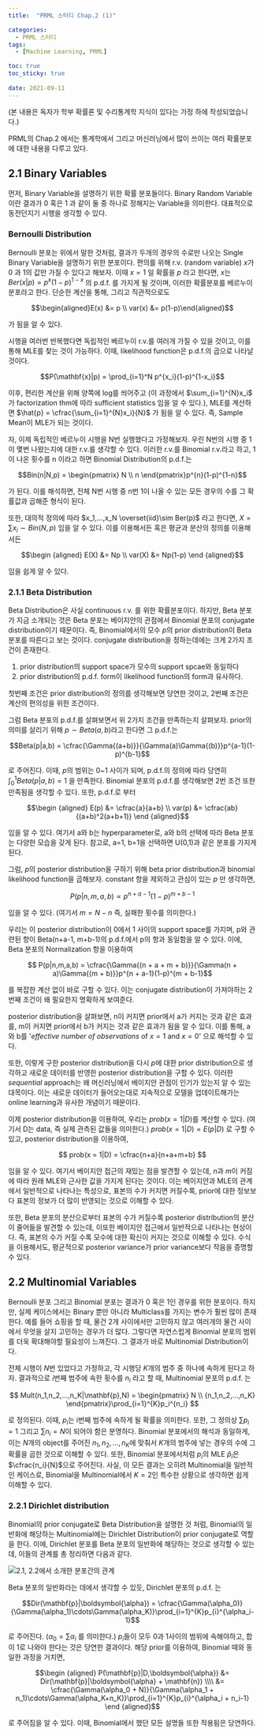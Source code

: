 ```yaml
---
title:  "PRML 스터디 Chap.2 (1)"

categories:
  - PRML 스터디
tags:
  - [Machine Learning, PRML]

toc: true
toc_sticky: true
 
date: 2021-09-11
---
```


(본 내용은 독자가 학부 확률론 및 수리통계학 지식이 있다는 가정 하에 작성되었습니다.)

PRML의 Chap.2 에서는 통계학에서 그리고 머신러닝에서 많이 쓰이는 여러 확률분포에 대한 내용을 다루고 있다.

## 2.1 Binary Variables

먼저, Binary Variable을 설명하기 위한 확률 분포들이다. Binary Random Variable이란 결과가 0 혹은 1 과 같이 둘 중 하나로 정해지는 Variable을 의미한다. 대표적으로 동전던지기 시행을 생각할 수 있다.

### Bernoulli Distribution

Bernoulli 분포는 위에서 말한 것처럼, 결과가 두개의 경우의 수로만 나오는 Single Binary Variable을 설명하기 위한 분포이다. 편의를 위해 r.v. (random variable) $x$가 0 과 1의 값만 가질 수 있다고 해보자. 이때 $x = 1$ 일 확률을 $p$ 라고 한다면, $x$는 $Ber(x|p) = p^x(1-p)^{1-x}$ 의 p.d.f. 를 가지게 될 것이며, 이러한 확률분포를 베르누이 분포라고 한다. 단순한 계산을 통해, 그리고 직관적으로도

$$\begin{aligned}E(x) &= p \\ var(x) &= p(1-p)\end{aligned}$$

가 됨을 알 수 있다.

시행을 여러번 반복했다면 독립적인 베르누이 r.v.를 여러개 가질 수 있을 것이고, 이를 통해 MLE를 찾는 것이 가능하다. 이때, likelihood function은 p.d.f.의 곱으로 나타날 것이다.

$$P(\mathbf{x}|p) = \prod_{i=1}^N p^{x_i}(1-p)^{1-x_i}$$

이후, 편리한 계산을 위해 양쪽에 log를 씌어주고 (이 과정에서 $\sum_{i=1}^{N}x_i$ 가 factorization thm에 따라 sufficient statistics 임을 알 수 있다.), MLE를 계산하면 $\hat{p} = \cfrac{\sum_{i=1}^{N}x_i}{N}$ 가 됨을 알 수 있다. 즉, Sample Mean이 MLE가 되는 것이다.

자, 이제 독립적인 베르누이 시행을 N번 실행했다고 가정해보자. 우린 N번의 시행 중 1이 몇번 나왔는지에 대한 r.v.를 생각할 수 있다. 이러한 r.v.를 Binomial r.v.라고 하고, 1이 나온 횟수를 n 이라고 하면 Binomial Distribution의 p.d.f.는

$$Bin(n|N,p) = \begin{pmatrix} N \\ n \end{pmatrix}p^{n}(1-p)^{1-n}$$

가 된다. 이를 해석하면, 전체 N번 시행 중 n번 1이 나올 수 있는 모든 경우의 수를 그 확률값과 곱해준 형식이 된다.

또한, 대의적 정의에 따라 $x_1,...,x_N \overset{iid}\sim Ber(p)$ 라고 한다면, $X = \sum{x_i} \sim Bin(N,p)$ 임을 알 수 있다. 이를 이용해서든 혹은 평균과 분산의 정의를 이용해서든

$$\begin {aligned} E(X) &= Np \\ var(X) &= Np(1-p) \end {aligned}$$

임을 쉽게 알 수 있다.

### 2.1.1 Beta Distribution

Beta Distribution은 사실 continuous r.v. 를 위한 확률분포이다. 하지만, Beta 분포가 지금 소개되는 것은 Beta 분포는 베이지안의 관점에서 Binomial 분포의 conjugate distribution이기 때문이다. 즉, Binomial에서의 모수 $p$의 prior distribution이 Beta 분포를 따른다고 보는 것이다. conjugate distribution을 정하는데에는 크게 2가지 조건이 존재한다.

1.  prior distribution의 support space가 모수의 support spcae와 동일하다
2.  prior distribution의 p.d.f. form이 likelihood function의 form과 유사하다.

첫번째 조건은 prior distribution의 정의를 생각해보면 당연한 것이고, 2번째 조건은 계산의 편의성을 위한 조건이다.

그럼 Beta 분포의 p.d.f.를 살펴보면서 위 2가지 조건을 만족하는지 살펴보자. prior의 의미를 살리기 위해 $p \sim Beta(a,b)$라고 한다면 그 p.d.f.는

$$Beta(p|a,b) = \cfrac{\Gamma{(a+b)}}{\Gamma(a)\Gamma{(b)}}p^{a-1}(1-p)^{b-1}$$

로 주어진다. 이때, $p$의 범위는 0\~1 사이가 되며, p.d.f.의 정의에 따라 당연히 $\int_{0}^{1}Beta(p|a,b) = 1$ 을 만족한다. Binomial 분포의 p.d.f.를 생각해보면 2번 조건 또한 만족됨을 생각할 수 있다. 또한, p.d.f.로 부터

$$\begin {aligned} E(p) &= \cfrac{a}{a+b} \\ var(p) &= \cfrac{ab}{(a+b)^2(a+b+1)} \end {aligned}$$

임을 알 수 있다. 여기서 a와 b는 hyperparameter로, a와 b의 선택에 따라 Beta 분포는 다양한 모습을 갖게 된다. 참고로, a=1, b=1을 선택하면 U(0,1)과 같은 분포를 가지게 된다.

그럼, $p$의 posterior distribution을 구하기 위해 beta prior distribution과 binomial likelihood function을 곱해보자. constant 항을 제외하고 관심이 있는 $p$ 만 생각하면,

$$
P(p|n,m,a,b) \propto p^{n+a-1}(1-p)^{m+b-1}
$$

임을 알 수 있다. (여기서 $m = N-n$ 즉, 실패한 횟수를 의미한다.)

우리는 이 posterior distribution이 0에서 1 사이의 support space를 가지며, p와 관련된 항이 Beta(n+a-1, m+b-1)의 p.d.f.에서 p의 항과 동일함을 알 수 있다. 이에, Beta 분포의 Normalization 항을 이용하여

$$ P(p|n,m,a,b) = \cfrac{\Gamma{(n + a + m + b)}}{\Gamma(n + a)\Gamma{(m + b)}}p^{n + a-1}(1-p)^{m + b-1}$$

를 복잡한 계산 없이 바로 구할 수 있다. 이는 conjugate distribution이 가져야하는 2번째 조건이 왜 필요한지 명확하게 보여준다.

posterior distribution을 살펴보면, n이 커지면 prior에서 a가 커지는 것과 같은 효과를, m이 커지면 prior에서 b가 커지는 것과 같은 효과가 됨을 알 수 있다. 이를 통해, a 와 b를 '*effective number of observations* of $x = 1$ and $x = 0$' 으로 해석할 수 있다.

또한, 이렇게 구한 posterior distribution을 다시 $p$에 대한 prior distribution으로 생각하고 새로운 데이터를 반영한 posterior distribution을 구할 수 있다. 이러한 *sequential* approach는 왜 머신러닝에서 베이지안 관점이 인기가 있는지 알 수 있는 대목이다. 이는 새로운 데이터가 들어오는대로 지속적으로 모델을 업데이트해가는 online learning과 유사한 개념이기 때문이다.

이제 posterior distribution을 이용하여, 우리는 $prob(x=1|D)$를 계산할 수 있다. (여기서 D는 data, 즉 실제 관측된 값들을 의미한다.) $prob(x=1|D) = E(p|D)$ 로 구할 수 있고, posterior distribution을 이용하여,

$$
prob(x = 1|D) = \cfrac{n+a}{n+a+m+b}
$$

임을 알 수 있다. 여기서 베이지안 접근의 재밌는 점을 발견할 수 있는데, $n$과 $m$이 커짐에 따라 원래 MLE와 근사한 값을 가지게 된다는 것이다. 이는 베이지안과 MLE의 관계에서 일반적으로 나타나는 특성으로, 표본의 수가 커지면 커질수록, prior에 대한 정보보다 표본의 정보가 더 많이 반영되는 것으로 이해할 수 있다.

또한, Beta 분포의 분산으로부터 표본의 수가 커질수록 posterior distribution의 분산이 줄어듦을 발견할 수 있는데, 이또한 베이지안 접근에서 일반적으로 나타나는 현상이다. 즉, 표본의 수가 커질 수록 모수에 대한 확신이 커지는 것으로 이해할 수 있다. 수식을 이용해서도, 평균적으로 posterior variance가 prior variance보다 작음을 증명할 수 있다.

## 2.2 Multinomial Variables

Bernoulli 분포 그리고 Binomial 분포는 결과가 0 혹은 1인 경우를 위한 분포이다. 하지만, 실제 케이스에서는 Binary 뿐만 아니라 Multiclass를 가지는 변수가 훨씬 많이 존재한다. 예를 들어 쇼핑을 할 때, 물건 2개 사이에서만 고민하지 않고 여러개의 물건 사이에서 무엇을 살지 고민하는 경우가 더 많다. 그렇다면 자연스럽게 Binomial 분포의 범위를 더욱 확대해야할 필요성이 느껴진다. 그 결과가 바로 Multinomial Distribution이다.

전체 시행이 $N$번 있었다고 가정하고, 각 시행당 $K$개의 범주 중 하나에 속하게 된다고 하자. 결과적으로 $i$번째 범주에 속한 횟수를 $n_{i}$ 라고 할 때, Multinomial 분포의 p.d.f. 는

$$
Mult(n_1,n_2,...,n_K|\mathbf{p},N) = \begin{pmatrix} N \\ {n_1,n_2,...,n_K} \end{pmatrix}\prod_{i=1}^{K}p_i^{n_i}
$$

로 정의된다. 이때, $p_i$는 i번째 범주에 속하게 될 확률을 의미한다. 또한, 그 정의상 $\sum{p_i} = 1$ 그리고 $\sum{n_i} = N$이 되어야 함은 분명하다. Binomial 분포에서의 해석과 동일하게, 이는 $N$개의 object를 주어진 $n_1,n_2,…,n_K$에 맞춰서 $K$개의 범주에 넣는 경우의 수에 그 확률을 곱한 것으로 이해할 수 있다. 또한, Binomial 분포에서처럼 $p_i$의 MLE $\hat{p}_{i}$은 $\cfrac{n_i}{N}$으로 주어진다. 사실, 이 모든 결과는 오히려 Multinomial을 일반적인 케이스로, Binomial을 Multinomial에서 $K=2$인 특수한 상황으로 생각하면 쉽게 이해할 수 있다.

### 2.2.1 Dirichlet distribution

Binomial의 prior conjugate로 Beta Distribution을 설명한 것 처럼, Binomial의 일반화에 해당하는 Multinomial에는 Dirichlet Distribution이 prior conjugate로 역할을 한다. 이에, Dirichlet 분포를 Beta 분포의 일반화에 해당하는 것으로 생각할 수 있는데, 이들의 관계를 총 정리하면 다음과 같다.

![](images/KakaoTalk_Photo_2021-09-11-20-49-11.jpeg "2.1, 2.2에서 소개한 분포간의 관계")

Beta 분포의 일반화라는 데에서 생각할 수 있듯, Dirichlet 분포의 p.d.f. 는

$$Dir(\mathbf{p}|\boldsymbol{\alpha}) = \cfrac{\Gamma(\alpha_0)}{\Gamma(\alpha_1)\cdots\Gamma(\alpha_K)}\prod_{i=1}^{K}p_{i}^{\alpha_i-1}$$

로 주어진다. ($\alpha_0 = \sum{\alpha_i}$ 를 의미한다.) $p_i$들이 모두 0과 1사이의 범위에 속해야하고, 합이 1로 나와야 한다는 것은 당연한 결과이다. 해당 prior를 이용하여, Binomial 때와 동일한 과정을 거치면,

$$\begin {aligned} P(\mathbf{p}|D,\boldsymbol{\alpha}) &= Dir(\mathbf{p}|\boldsymbol{\alpha} + \mathbf{n}) \\\\ &= \cfrac{\Gamma(\alpha_0 + N)}{\Gamma(\alpha_1 + n_1)\cdots\Gamma(\alpha_K+n_K)}\prod_{i=1}^{K}p_{i}^{\alpha_i + n_i-1} \end {aligned}$$

로 주어짐을 알 수 있다. 이때, Binomial에서 했던 모든 설명들 또한 적용됨은 당연하다.